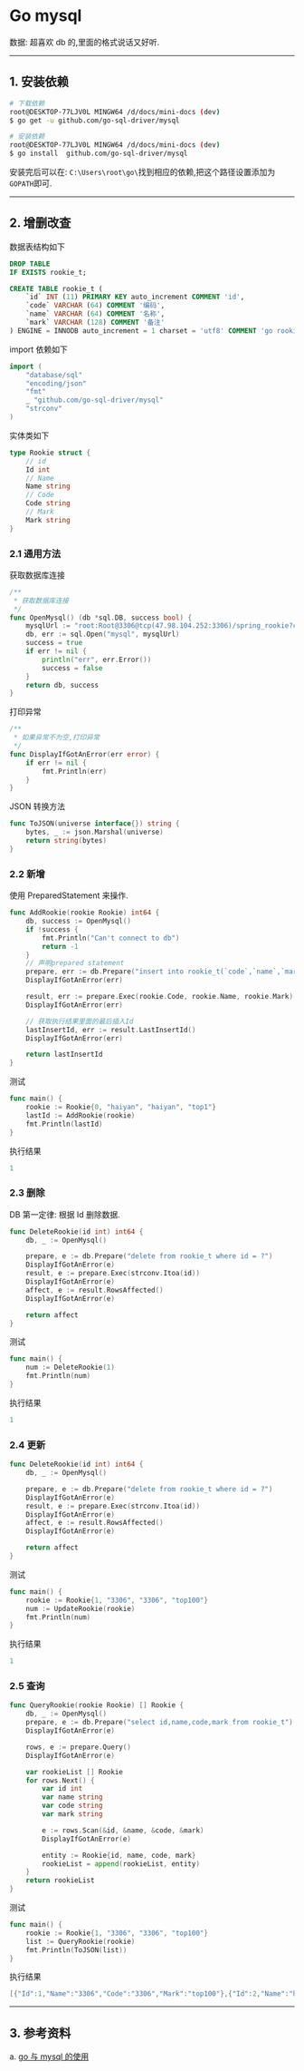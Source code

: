 # Go mysql

数据: 超喜欢 db 的,里面的格式说话又好听.

---

## 1. 安装依赖

```sh
# 下载依赖
root@DESKTOP-77LJV0L MINGW64 /d/docs/mini-docs (dev)
$ go get -u github.com/go-sql-driver/mysql

# 安装依赖
root@DESKTOP-77LJV0L MINGW64 /d/docs/mini-docs (dev)
$ go install  github.com/go-sql-driver/mysql
```

安装完后可以在: `C:\Users\root\go\`找到相应的依赖,把这个路径设置添加为`GOPATH`即可.

---

## 2. 增删改查

数据表结构如下

```sql
DROP TABLE
IF EXISTS rookie_t;

CREATE TABLE rookie_t (
	`id` INT (11) PRIMARY KEY auto_increment COMMENT 'id',
	`code` VARCHAR (64) COMMENT '编码',
	`name` VARCHAR (64) COMMENT '名称',
	`mark` VARCHAR (128) COMMENT '备注'
) ENGINE = INNODB auto_increment = 1 charset = 'utf8' COMMENT 'go rookie go';
```

import 依赖如下

```go
import (
	"database/sql"
	"encoding/json"
	"fmt"
	_ "github.com/go-sql-driver/mysql"
	"strconv"
)
```

实体类如下

```go
type Rookie struct {
	// id
	Id int
	// Name
	Name string
	// Code
	Code string
	// Mark
	Mark string
}
```

### 2.1 通用方法

获取数据库连接

```go
/**
 * 获取数据库连接
 */
func OpenMysql() (db *sql.DB, success bool) {
	mysqlUrl := "root:Root@3306@tcp(47.98.104.252:3306)/spring_rookie?charset=utf8"
	db, err := sql.Open("mysql", mysqlUrl)
	success = true
	if err != nil {
		println("err", err.Error())
		success = false
	}
	return db, success
}
```

打印异常

```go
/**
 * 如果异常不为空,打印异常
 */
func DisplayIfGotAnError(err error) {
	if err != nil {
		fmt.Println(err)
	}
}
```

JSON 转换方法

```go
func ToJSON(universe interface{}) string {
	bytes, _ := json.Marshal(universe)
	return string(bytes)
}
```

### 2.2 新增

使用 PreparedStatement 来操作.

```go
func AddRookie(rookie Rookie) int64 {
	db, success := OpenMysql()
	if !success {
		fmt.Println("Can't connect to db")
		return -1
	}
	// 声明prepared statement
	prepare, err := db.Prepare("insert into rookie_t(`code`,`name`,`mark`) values(?,?,?)")
	DisplayIfGotAnError(err)

	result, err := prepare.Exec(rookie.Code, rookie.Name, rookie.Mark)
	DisplayIfGotAnError(err)

	// 获取执行结果里面的最后插入Id
	lastInsertId, err := result.LastInsertId()
	DisplayIfGotAnError(err)

	return lastInsertId
}
```

测试

```go
func main() {
	rookie := Rookie{0, "haiyan", "haiyan", "top1"}
	lastId := AddRookie(rookie)
	fmt.Println(lastId)
}
```

执行结果

```go
1
```

### 2.3 删除

DB 第一定律: 根据 Id 删除数据.

```go
func DeleteRookie(id int) int64 {
	db, _ := OpenMysql()

	prepare, e := db.Prepare("delete from rookie_t where id = ?")
	DisplayIfGotAnError(e)
	result, e := prepare.Exec(strconv.Itoa(id))
	DisplayIfGotAnError(e)
	affect, e := result.RowsAffected()
	DisplayIfGotAnError(e)

	return affect
}
```

测试

```go
func main() {
	num := DeleteRookie(1)
	fmt.Println(num)
}
```

执行结果

```go
1
```

### 2.4 更新

```go
func DeleteRookie(id int) int64 {
	db, _ := OpenMysql()

	prepare, e := db.Prepare("delete from rookie_t where id = ?")
	DisplayIfGotAnError(e)
	result, e := prepare.Exec(strconv.Itoa(id))
	DisplayIfGotAnError(e)
	affect, e := result.RowsAffected()
	DisplayIfGotAnError(e)

	return affect
}
```

测试

```go
func main() {
	rookie := Rookie{1, "3306", "3306", "top100"}
	num := UpdateRookie(rookie)
	fmt.Println(num)
}

```

执行结果

```go
1
```

### 2.5 查询

```go
func QueryRookie(rookie Rookie) [] Rookie {
	db, _ := OpenMysql()
	prepare, e := db.Prepare("select id,name,code,mark from rookie_t")
	DisplayIfGotAnError(e)

	rows, e := prepare.Query()
	DisplayIfGotAnError(e)

	var rookieList [] Rookie
	for rows.Next() {
		var id int
		var name string
		var code string
		var mark string

		e := rows.Scan(&id, &name, &code, &mark)
		DisplayIfGotAnError(e)

		entity := Rookie{id, name, code, mark}
		rookieList = append(rookieList, entity)
	}
	return rookieList
}
```

测试

```go
func main() {
	rookie := Rookie{1, "3306", "3306", "top100"}
	list := QueryRookie(rookie)
	fmt.Println(ToJSON(list))
}
```

执行结果

```go
[{"Id":1,"Name":"3306","Code":"3306","Mark":"top100"},{"Id":2,"Name":"haiyan","Code":"haiyan","Mark":"top1"}]
```

---

## 3. 参考资料

a. [go 与 mysql 的使用](https://www.jianshu.com/p/71a319c1ff85)
